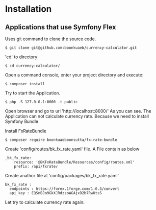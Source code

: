 Installation
============

Applications that use Symfony Flex
----------------------------------
Uses git command to clone the source code.

    $ git clone git@github.com:boonkuaeb/currency-calculator.git

'cd' to directory

    $ cd currency-calculator/


Open a command console, enter your project directory and execute:


    $ composer install

Try to start the Application.

    $ php -S 127.0.0.1:8000 -t public 


Open browser and go to url 'http://localhost:8000/'
As you can see. The Application can not calculate currency rate.
Because we need to install Symfony Bundle

Install FxRateBundle 

    $ composer require boonkuaeboonsutta/fx-rate-bundle
    
    
    
Create 'config/routes/bk_fx_rate.yaml' file. A File contain as below

    _bk_fx_rate:
        resource: '@BKFxRateBundle/Resources/config/routes.xml'
        prefix: /api/fxrate/

    
Create anathor file at 'config/packages/bk_fx_rate.yaml'

    bk_fx_rate :
      endpoints : https://forex.1forge.com/1.0.3/convert
      api_key : EQSnBJo9GkXJRdzzoWGAjxD2b7RwUtsS
      


Let try to calculate currency rate again.
